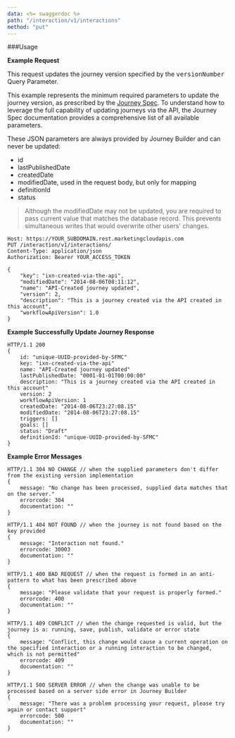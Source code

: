 ```yaml
---
data: <%= swaggerdoc %>
path: "/interaction/v1/interactions"
method: "put"
---
```


###Usage

**Example Request**

This request updates the journey version specified by the <samp class="codeph nolang">versionNumber</samp> Query Parameter.

This example represents the minimum required parameters to update the journey version, as prescribed by the [Journey Spec](getting-started-spec.htm). To understand how to leverage the full capability of updating journeys via the API, the Journey Spec documentation provides a comprehensive list of all available parameters.

These JSON parameters are always provided by Journey Builder and can never be updated:

-   id
-   lastPublishedDate
-   createdDate
-   modifiedDate, used in the request body, but only for mapping
-   definitionId
-   status

>Although the modifiedDate may not be updated, you are required to pass current value that matches the database record. This prevents simultaneous writes that would overwrite other users' changes.

```
Host: https://YOUR_SUBDOMAIN.rest.marketingcloudapis.com
PUT /interaction/v1/interactions/
Content-Type: application/json
Authorization: Bearer YOUR_ACCESS_TOKEN

{
    "key": "ixn-created-via-the-api",
    "modifiedDate": "2014-08-06T08:11:12",
    "name": "API-Created journey updated",
    "version": 2,
    "description": "This is a journey created via the API created in this account",
    "workflowApiVersion": 1.0
}
```

**Example Successfully Update Journey Response**

```
HTTP/1.1 200
{
    id: "unique-UUID-provided-by-SFMC"
    key: "ixn-created-via-the-api"
    name: "API-Created journey updated"
    lastPublishedDate: "0001-01-01T00:00:00"
    description: "This is a journey created via the API created in this account"
    version: 2
    workflowApiVersion: 1
    createdDate: "2014-08-06T23:27:08.15"
    modifiedDate: "2014-08-06T23:27:08.15"
    triggers: []
    goals: []
    status: "Draft"
    definitionId: "unique-UUID-provided-by-SFMC"
}
```

**Example Error Messages**

```
HTTP/1.1 304 NO CHANGE // when the supplied parameters don't differ from the existing version implementation
{
    message: "No change has been processed, supplied data matches that on the server."
    errorcode: 304
    documentation: ""
}
```
```
HTTP/1.1 404 NOT FOUND // when the journey is not found based on the key provided
{
    message: "Interaction not found."
    errorcode: 30003
    documentation: ""
}
```
```
HTTP/1.1 400 BAD REQUEST // when the request is formed in an anti-pattern to what has been prescribed above
{
    message: "Please validate that your request is properly formed."
    errorcode: 400
    documentation: ""
}
```
```
HTTP/1.1 409 CONFLICT // when the change requested is valid, but the journey is a: running, save, publish, validate or error state
{
    message: "Conflict, this change would cause a current operation on the specified interaction or a running interaction to be changed, which is not permitted"
    errorcode: 409
    documentation: ""
}
```
```
HTTP/1.1 500 SERVER ERROR // when the change was unable to be processed based on a server side error in Journey Builder
{
    message: "There was a problem processing your request, please try again or contact support"
    errorcode: 500
    documentation: ""
}
```
